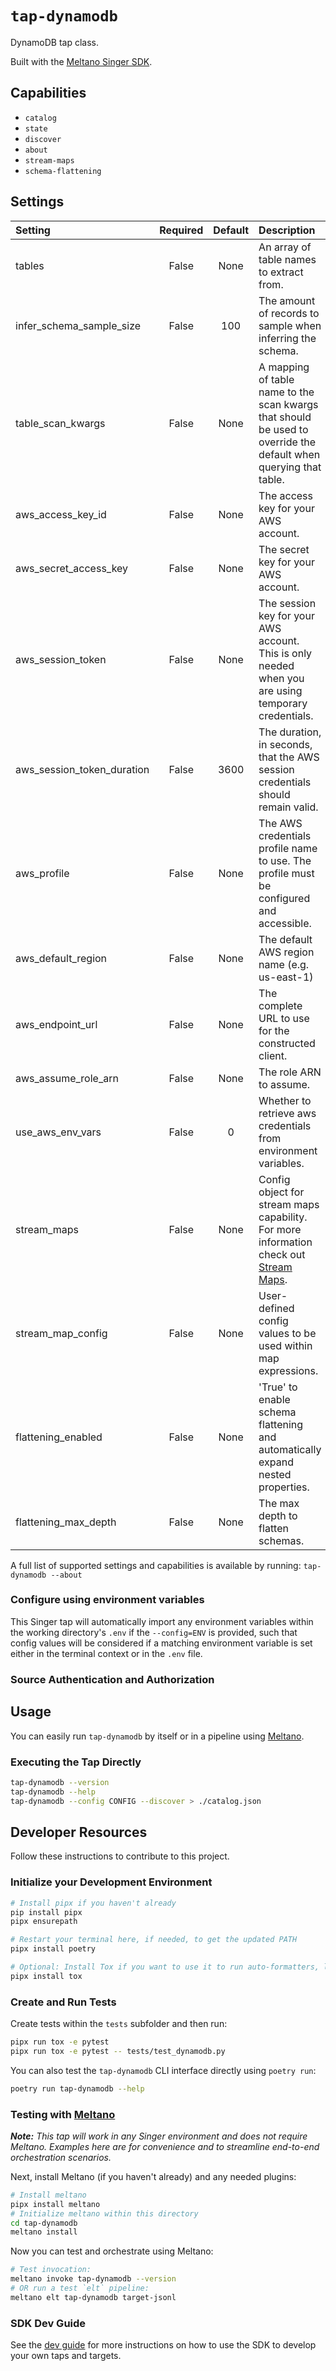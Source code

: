 # `tap-dynamodb`

DynamoDB tap class.

Built with the [Meltano Singer SDK](https://sdk.meltano.com).

## Capabilities

* `catalog`
* `state`
* `discover`
* `about`
* `stream-maps`
* `schema-flattening`

## Settings

| Setting                    | Required | Default | Description |
|:---------------------------|:--------:|:-------:|:------------|
| tables                     | False    | None    | An array of table names to extract from.       |
| infer_schema_sample_size   | False    |     100 | The amount of records to sample when inferring the schema. |
| table_scan_kwargs          | False    | None    | A mapping of table name to the scan kwargs that should be used to override the default when querying that table.    |
| aws_access_key_id          | False    | None    | The access key for your AWS account. |
| aws_secret_access_key      | False    | None    | The secret key for your AWS account. |
| aws_session_token          | False    | None    | The session key for your AWS account. This is only needed when you are using temporary credentials. |
| aws_session_token_duration | False    |    3600 | The duration, in seconds, that the AWS session credentials should remain valid. |
| aws_profile                | False    | None    | The AWS credentials profile name to use. The profile must be configured and accessible. |
| aws_default_region         | False    | None    | The default AWS region name (e.g. us-east-1) |
| aws_endpoint_url           | False    | None    | The complete URL to use for the constructed client. |
| aws_assume_role_arn        | False    | None    | The role ARN to assume. |
| use_aws_env_vars           | False    |       0 | Whether to retrieve aws credentials from environment variables. |
| stream_maps                | False    | None    | Config object for stream maps capability. For more information check out [Stream Maps](https://sdk.meltano.com/en/latest/stream_maps.html). |
| stream_map_config          | False    | None    | User-defined config values to be used within map expressions. |
| flattening_enabled         | False    | None    | 'True' to enable schema flattening and automatically expand nested properties. |
| flattening_max_depth       | False    | None    | The max depth to flatten schemas. |

A full list of supported settings and capabilities is available by running: `tap-dynamodb --about`

### Configure using environment variables

This Singer tap will automatically import any environment variables within the working directory's
`.env` if the `--config=ENV` is provided, such that config values will be considered if a matching
environment variable is set either in the terminal context or in the `.env` file.

### Source Authentication and Authorization

## Usage

You can easily run `tap-dynamodb` by itself or in a pipeline using [Meltano](https://meltano.com/).

### Executing the Tap Directly

```bash
tap-dynamodb --version
tap-dynamodb --help
tap-dynamodb --config CONFIG --discover > ./catalog.json
```

## Developer Resources

Follow these instructions to contribute to this project.

### Initialize your Development Environment

```bash
# Install pipx if you haven't already
pip install pipx
pipx ensurepath

# Restart your terminal here, if needed, to get the updated PATH
pipx install poetry

# Optional: Install Tox if you want to use it to run auto-formatters, linters, tests, etc.
pipx install tox
```

### Create and Run Tests

Create tests within the `tests` subfolder and
  then run:

```bash
pipx run tox -e pytest
pipx run tox -e pytest -- tests/test_dynamodb.py
```

You can also test the `tap-dynamodb` CLI interface directly using `poetry run`:

```bash
poetry run tap-dynamodb --help
```

### Testing with [Meltano](https://www.meltano.com)

_**Note:** This tap will work in any Singer environment and does not require Meltano.
Examples here are for convenience and to streamline end-to-end orchestration scenarios._

Next, install Meltano (if you haven't already) and any needed plugins:

```bash
# Install meltano
pipx install meltano
# Initialize meltano within this directory
cd tap-dynamodb
meltano install
```

Now you can test and orchestrate using Meltano:

```bash
# Test invocation:
meltano invoke tap-dynamodb --version
# OR run a test `elt` pipeline:
meltano elt tap-dynamodb target-jsonl
```

### SDK Dev Guide

See the [dev guide](https://sdk.meltano.com/en/latest/dev_guide.html) for more instructions on how to use the SDK to
develop your own taps and targets.
